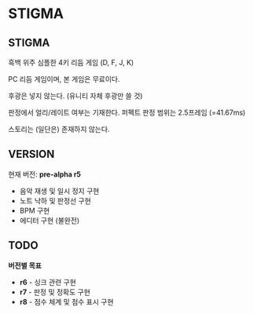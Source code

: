 # STIGMA

## STIGMA
흑백 위주 심플한 4키 리듬 게임 (D, F, J, K)

PC 리듬 게임이며, 본 게임은 무료이다.

후광은 넣지 않는다. (유니티 자체 후광만 쓸 것)

판정에서 얼리/레이트 여부는 기재한다.
퍼펙트 판정 범위는 2.5프레임 (=41.67ms)

스토리는 (일단은) 존재하지 않는다.
## VERSION
현재 버전: **pre-alpha r5**
 * 음악 재생 및 일시 정지 구현
 * 노트 낙하 및 판정선 구현
 * BPM 구현
 * 에디터 구현 (불완전)
## TODO
**버전별 목표**
 * **r6** - 싱크 관련 구현
 * **r7** - 판정 및 정확도 구현
 * **r8** - 점수 체계 및 점수 표시 구현
